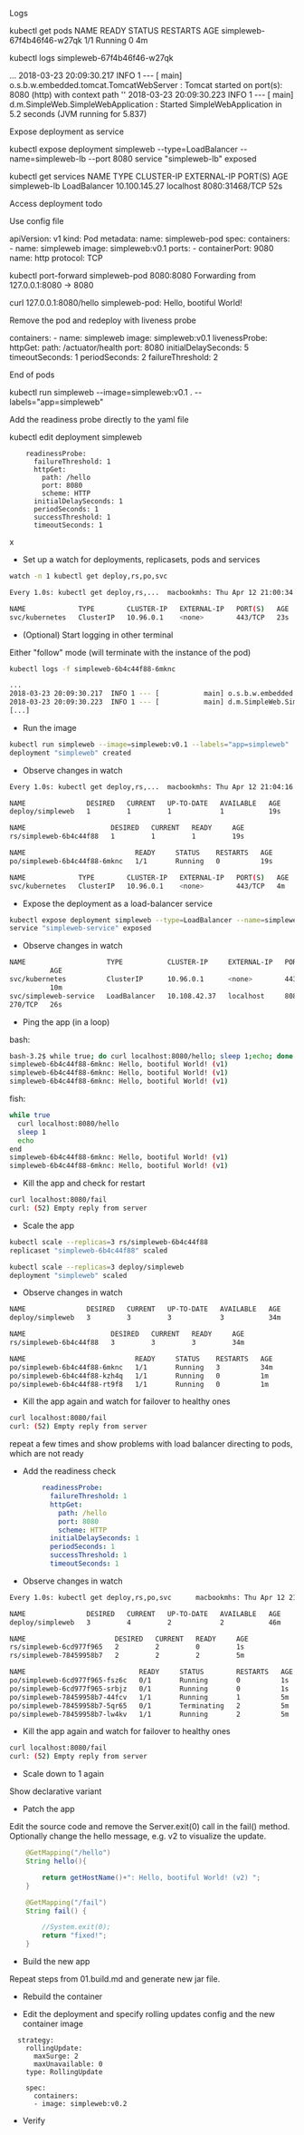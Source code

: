 

Logs

kubectl get pods
NAME                            READY     STATUS    RESTARTS   AGE
simpleweb-67f4b46f46-w27qk      1/1       Running   0          4m

kubectl logs simpleweb-67f4b46f46-w27qk

...
2018-03-23 20:09:30.217  INFO 1 --- [           main] o.s.b.w.embedded.tomcat.TomcatWebServer  : Tomcat started on port(s): 8080 (http) with context path ''
2018-03-23 20:09:30.223  INFO 1 --- [           main] d.m.SimpleWeb.SimpleWebApplication       : Started SimpleWebApplication in 5.2 seconds (JVM running for 5.837)

Expose deployment as service

kubectl expose deployment simpleweb --type=LoadBalancer --name=simpleweb-lb --port 8080
service "simpleweb-lb" exposed

kubectl get services
NAME           TYPE           CLUSTER-IP       EXTERNAL-IP   PORT(S)          AGE
simpleweb-lb   LoadBalancer   10.100.145.27    localhost     8080:31468/TCP   52s

Access deployment todo

Use config file

apiVersion: v1
kind: Pod
metadata:
  name: simpleweb-pod
spec:
  containers:
    - name: simpleweb
      image: simpleweb:v0.1
      ports:
        - containerPort: 9080
          name: http
          protocol: TCP

kubectl port-forward simpleweb-pod 8080:8080
Forwarding from 127.0.0.1:8080 -> 8080

curl 127.0.0.1:8080/hello
simpleweb-pod: Hello, bootiful World!

Remove the pod and redeploy with liveness probe

  containers:
    - name: simpleweb
      image: simpleweb:v0.1
      livenessProbe:
        httpGet:
          path: /actuator/health
          port: 8080
        initialDelaySeconds: 5
        timeoutSeconds: 1
        periodSeconds: 2
        failureThreshold: 2
        
End of pods

kubectl run simpleweb --image=simpleweb:v0.1 . --labels="app=simpleweb"

Add the readiness probe directly to the yaml file

kubectl edit deployment simpleweb

        readinessProbe:
          failureThreshold: 1
          httpGet:
            path: /hello
            port: 8080
            scheme: HTTP
          initialDelaySeconds: 1
          periodSeconds: 1
          successThreshold: 1
          timeoutSeconds: 1


x

* Set up a watch for deployments, replicasets, pods and services

```bash
watch -n 1 kubectl get deploy,rs,po,svc

Every 1.0s: kubectl get deploy,rs,...  macbookmhs: Thu Apr 12 21:00:34 2018

NAME             TYPE        CLUSTER-IP   EXTERNAL-IP   PORT(S)   AGE
svc/kubernetes   ClusterIP   10.96.0.1    <none>        443/TCP   23s

```

* (Optional) Start logging in other terminal

Either "follow" mode (will terminate with the instance of the pod)

```bash
kubectl logs -f simpleweb-6b4c44f88-6mknc

...
2018-03-23 20:09:30.217  INFO 1 --- [           main] o.s.b.w.embedded.tomcat.TomcatWebServer  : Tomcat started on port(s): 8080 (http) with context path ''
2018-03-23 20:09:30.223  INFO 1 --- [           main] d.m.SimpleWeb.SimpleWebApplication       : Started SimpleWebApplication in 5.2 seconds (JVM running for 5.837)
[...]
```

* Run the image


```bash
kubectl run simpleweb --image=simpleweb:v0.1 --labels="app=simpleweb"
deployment "simpleweb" created
```

* Observe changes in watch

```bash
Every 1.0s: kubectl get deploy,rs,...  macbookmhs: Thu Apr 12 21:04:16 2018

NAME               DESIRED   CURRENT   UP-TO-DATE   AVAILABLE   AGE
deploy/simpleweb   1         1         1            1           19s

NAME                     DESIRED   CURRENT   READY     AGE
rs/simpleweb-6b4c44f88   1         1         1         19s

NAME                           READY     STATUS    RESTARTS   AGE
po/simpleweb-6b4c44f88-6mknc   1/1       Running   0          19s

NAME             TYPE        CLUSTER-IP   EXTERNAL-IP   PORT(S)   AGE
svc/kubernetes   ClusterIP   10.96.0.1    <none>        443/TCP   4m
```

* Expose the deployment as a load-balancer service

```bash
kubectl expose deployment simpleweb --type=LoadBalancer --name=simpleweb-service --port 8080
service "simpleweb-service" exposed
```

* Observe changes in watch

```bash
NAME                    TYPE           CLUSTER-IP     EXTERNAL-IP   PORT(S)
          AGE
svc/kubernetes          ClusterIP      10.96.0.1      <none>        443/TCP
          10m
svc/simpleweb-service   LoadBalancer   10.108.42.37   localhost     8080:30
270/TCP   26s
```

* Ping the app (in a loop)

bash:
```bash
bash-3.2$ while true; do curl localhost:8080/hello; sleep 1;echo; done
simpleweb-6b4c44f88-6mknc: Hello, bootiful World! (v1)
simpleweb-6b4c44f88-6mknc: Hello, bootiful World! (v1)
simpleweb-6b4c44f88-6mknc: Hello, bootiful World! (v1)
```

fish:
```bash
while true
  curl localhost:8080/hello
  sleep 1
  echo
end
simpleweb-6b4c44f88-6mknc: Hello, bootiful World! (v1)
simpleweb-6b4c44f88-6mknc: Hello, bootiful World! (v1)
```

* Kill the app and check for restart
```bash
curl localhost:8080/fail
curl: (52) Empty reply from server
```

* Scale the app
```bash
kubectl scale --replicas=3 rs/simpleweb-6b4c44f88
replicaset "simpleweb-6b4c44f88" scaled

kubectl scale --replicas=3 deploy/simpleweb
deployment "simpleweb" scaled
```
* Observe changes in watch

```bash
NAME               DESIRED   CURRENT   UP-TO-DATE   AVAILABLE   AGE
deploy/simpleweb   3         3         3            3           34m

NAME                     DESIRED   CURRENT   READY     AGE
rs/simpleweb-6b4c44f88   3         3         3         34m

NAME                           READY     STATUS    RESTARTS   AGE
po/simpleweb-6b4c44f88-6mknc   1/1       Running   3          34m
po/simpleweb-6b4c44f88-kzh4q   1/1       Running   0          1m
po/simpleweb-6b4c44f88-rt9f8   1/1       Running   0          1m
```

* Kill the app again and watch for failover to healthy ones

```bash
curl localhost:8080/fail
curl: (52) Empty reply from server
```

repeat a few times and show problems with load balancer directing to pods, which are not ready

* Add the readiness check

```yaml
        readinessProbe:
          failureThreshold: 1
          httpGet:
            path: /hello
            port: 8080
            scheme: HTTP
          initialDelaySeconds: 1
          periodSeconds: 1
          successThreshold: 1
          timeoutSeconds: 1
```

* Observe changes in watch

```bash
Every 1.0s: kubectl get deploy,rs,po,svc      macbookmhs: Thu Apr 12 21:50:03 2018

NAME               DESIRED   CURRENT   UP-TO-DATE   AVAILABLE   AGE
deploy/simpleweb   3         4         2            2           46m

NAME                      DESIRED   CURRENT   READY     AGE
rs/simpleweb-6cd977f965   2         2         0         1s
rs/simpleweb-78459958b7   2         2         2         5m

NAME                            READY     STATUS        RESTARTS   AGE
po/simpleweb-6cd977f965-fsz6c   0/1       Running       0          1s
po/simpleweb-6cd977f965-srbjz   0/1       Running       0          1s
po/simpleweb-78459958b7-44fcv   1/1       Running       1          5m
po/simpleweb-78459958b7-5qr65   0/1       Terminating   2          5m
po/simpleweb-78459958b7-lw4kv   1/1       Running       2          5m
```

* Kill the app again and watch for failover to healthy ones

```bash
curl localhost:8080/fail
curl: (52) Empty reply from server
```

* Scale down to 1 again

Show declarative variant


* Patch the app

Edit the source code and remove the Server.exit(0) call in the fail() method.
Optionally change the hello message, e.g. v2 to visualize the update.

```java
	@GetMapping("/hello")
	String hello(){

		return getHostName()+": Hello, bootiful World! (v2) ";
	}

	@GetMapping("/fail")
	String fail() {

		//System.exit(0);
		return "fixed!";
	}
```

* Build the new app

Repeat steps from 01.build.md and generate new jar file.



* Rebuild the container

* Edit the deployment and specify rolling updates config and the new container image

```
  strategy:
    rollingUpdate:
      maxSurge: 2
      maxUnavailable: 0
    type: RollingUpdate

    spec:
      containers:
      - image: simpleweb:v0.2
```      

* Verify 


